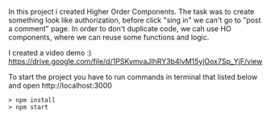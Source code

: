 In this project i created Higher Order Components.
The task was to create something look like authorization, before click "sing in" we can't
go to "post a comment" page. In order to don't duplicate code, we cah use HO components,
where  we can reuse some functions and logic.

I created a video demo :)
https://drive.google.com/file/d/1PSKvmvaJIhRY3b4lvM15yjOox7Sp_YjF/view

To start the project you have to run commands in terminal that listed below and open http://localhost:3000
```
> npm install
> npm start
```